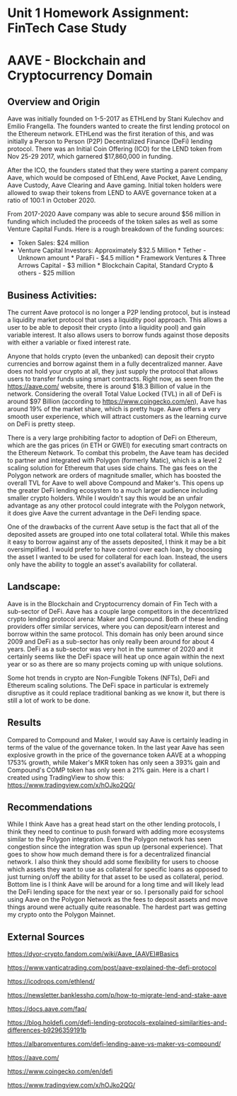 # Unit 1 Homework Assignment: FinTech Case Study 

# AAVE - Blockchain and Cryptocurrency Domain

## Overview and Origin
Aave was initially founded on 1-5-2017 as ETHLend by Stani Kulechov and Emilio Frangella. The founders wanted to create the first lending protocol on the Ethereum network. ETHLend was the first iteration of this, and was initially a Person to Person (P2P) Decentralized Finance (DeFi) lending protocol.  There was an Initial Coin Offering (ICO) for the LEND token from Nov 25-29 2017, which garnered $17,860,000 in funding.

After the ICO, the founders stated that they were starting a parent company Aave, which would be composed of EthLend, Aave Pocket, Aave Lending, Aave Custody, Aave Clearing and Aave gaming. Initial token holders were allowed to swap their tokens from LEND to AAVE governance token at a ratio of 100:1 in October 2020.

From 2017-2020 Aave company was able to secure around $56 million in funding which included the proceeds of the token sales as well as some Venture Capital Funds. Here is a rough breakdown of the funding sources:
* Token Sales: $24 million
* Venture Capital Investors: Approximately $32.5 Million
        * Tether - Unknown amount
        * ParaFi - $4.5 million
        * Framework Ventures & Three Arrows Capital - $3 million
        * Blockchain Capital, Standard Crypto & others - $25 million

## Business Activities:
The current Aave protocol is no longer a P2P lending protocol, but is instead a liquidity market protocol that uses a liquidity pool approach. This allows a user to be able to deposit their crypto (into a liquidity pool) and gain variable interest. It also allows users to borrow funds against those deposits with either a variable or fixed interest rate.

Anyone that holds crypto (even the unbanked) can deposit their crypto currencies and borrow against them in a fully decentralized manner. Aave does not hold your crypto at all, they just supply the protocol that allows users to transfer funds using smart contracts. Right now, as seen from the https://aave.com/ website, there is around $18.3 Billion of value in the network. Considering the overall Total Value Locked (TVL) in all of DeFi is around $97 Billion (according to https://www.coingecko.com/en), Aave has around 19% of the market share, which is pretty huge. Aave offers a very smooth user experience, which will attract customers as the learning curve on DeFi is pretty steep. 

There is a very large prohibiting factor to adoption of DeFi on Ethereum, which are the gas prices (in ETH or GWEI) for executing smart contracts on the Ethereum Network. To combat this probelm, the Aave team has decided to partner and integrated with Polygon (formerly Matic), which is a level 2 scaling solution for Ethereum that uses side chains. The gas fees on the Polygon network are orders of magnitude smaller, which has boosted the overall TVL for Aave to well above Compound and Maker's. This opens up the greater DeFi lending ecosystem to a much larger audience including smaller crypto holders. While I wouldn't say this would be an unfair advantage as any other protocol could integrate with the Polygon network, it does give Aave the current advantage in the DeFi lending space.

One of the drawbacks of the current Aave setup is the fact that all of the deposited assets are grouped into one total collateral total. While this makes it easy to borrow against any of the assets deposited, I think it may be a bit oversimplified. I would prefer to have control over each loan, by choosing the asset I wanted to be used for collateral for each loan. Instead, the users only have the ability to toggle an asset's availability for collateral. 

## Landscape:

Aave is in the Blockchain and Cryptocurrency domain of Fin Tech with a sub-sector of DeFi. Aave has a couple large competitors in the decentrlized crypto lending protocol arena: Maker and Compound. Both of these lending providers offer similar services, where you can deposit/earn interest and borrow within the same protocol. This domain has only been around since 2009 and DeFi as a sub-sector has only really been around for about 4 years. DeFi as a sub-sector was very hot in the summer of 2020 and it certainly seems like the DeFi space will heat up once again within the next year or so as there are so many projects coming up with unique solutions. 

Some hot trends in crypto are Non-Fungible Tokens (NFTs), DeFi and Ethereum scaling solutions. The DeFi space in particular is extremely disruptive as it could replace traditional banking as we know it, but there is still a lot of work to be done. 

## Results

Compared to Compound and Maker, I would say Aave is certainly leading in terms of the value of the governance token. In the last year Aave has seen explosive growth in the price of the governance token AAVE at a whopping 1753% growth, while Maker's MKR token has only seen a 393% gain and Compound's COMP token has only seen a 21% gain. Here is a chart I created using TradingView to show this: https://www.tradingview.com/x/hOJko2QG/ 

## Recommendations

While I think Aave has a great head start on the other lending protocols, I think they need to continue to push forward with adding more ecosystems similar to the Polygon integration. Even the Polygon network has seen congestion since the integration was spun up (personal experience). That goes to show how much demand there is for a decentralized financial network. I also think they should add some flexibility for users to choose which assets they want to use as collateral for specific loans as opposed to just turning on/off the ability for that asset to be used as collateral, period. Bottom line is I think Aave will be around for a long time and will likely lead the DeFi lending space for the next year or so. I personally paid for school using Aave on the Polygon Network as the fees to deposit assets and move things around were actually quite reasonable. The hardest part was getting my crypto onto the Polygon Mainnet.   

## External Sources

https://dyor-crypto.fandom.com/wiki/Aave_(AAVE)#Basics 

https://www.vanticatrading.com/post/aave-explained-the-defi-protocol

https://icodrops.com/ethlend/ 

https://newsletter.banklesshq.com/p/how-to-migrate-lend-and-stake-aave

https://docs.aave.com/faq/ 

https://blog.holdefi.com/defi-lending-protocols-explained-similarities-and-differences-b9296359191b 

https://albaronventures.com/defi-lending-aave-vs-maker-vs-compound/ 

https://aave.com/

https://www.coingecko.com/en/defi 

https://www.tradingview.com/x/hOJko2QG/  